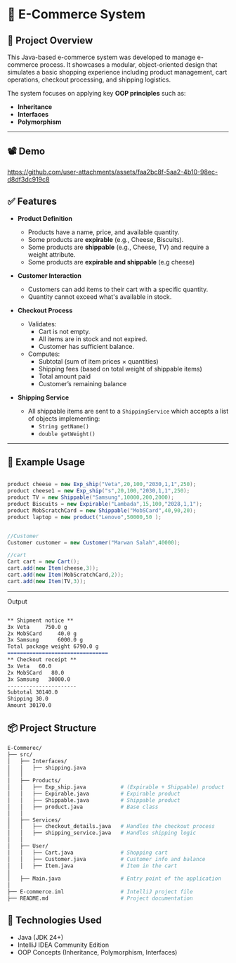 # 🛒 E-Commerce System

## 📌 Project Overview

This Java-based e-commerce system was developed to manage e-commerce process. It showcases a modular, object-oriented design that simulates a basic shopping experience including product management, cart operations, checkout processing, and shipping logistics.

The system focuses on applying key **OOP principles** such as:
- **Inheritance**
- **Interfaces**
- **Polymorphism**

---
## 📽️ Demo 

https://github.com/user-attachments/assets/faa2bc8f-5aa2-4b10-98ec-d8df3dc919c8



## ✅ Features

- **Product Definition**
  - Products have a name, price, and available quantity.
  - Some products are **expirable** (e.g., Cheese, Biscuits).
  - Some products are **shippable** (e.g., Cheese, TV) and require a weight attribute.
  - Some products are **expirable and shippable** (e.g cheese)

- **Customer Interaction**
  - Customers can add items to their cart with a specific quantity.
  - Quantity cannot exceed what's available in stock.

- **Checkout Process**
  - Validates:
    - Cart is not empty.
    - All items are in stock and not expired.
    - Customer has sufficient balance.
  - Computes:
    - Subtotal (sum of item prices × quantities)
    - Shipping fees (based on total weight of shippable items)
    - Total amount paid
    - Customer’s remaining balance

- **Shipping Service**
  - All shippable items are sent to a `ShippingService` which accepts a list of objects implementing:
    - `String getName()`
    - `double getWeight()`

---

## 🧪 Example Usage
```Java

product cheese = new Exp_ship("Veta",20,100,"2030,1,1",250);
product cheese1 = new Exp_ship("s",20,100,"2030,1,1",250);
product TV = new Shippable("Samsung",10000,200,2000);
product Biscuits = new Expirable("Lambada",15,100,"2028,1,1");
product MobScratchCard = new Shippable("MobSCard",40,90,20);
product laptop = new product("Lenovo",50000,50 );


//Customer
Customer customer = new Customer("Marwan Salah",40000);

//cart
Cart cart = new Cart();
cart.add(new Item(cheese,3));
cart.add(new Item(MobScratchCard,2));
cart.add(new Item(TV,3));

```
------------------------------------------------------------------------------------------
Output
```markdown

** Shipment notice **
3x Veta		750.0 g
2x MobSCard		40.0 g
3x Samsung		6000.0 g
Total package weight 6790.0 g 
================================
** Checkout receipt **
3x Veta   60.0
2x MobSCard   80.0
3x Samsung   30000.0
----------------------
Subtotal 30140.0
Shipping 30.0
Amount 30170.0

```

## 📦 Project Structure
```bash
E-Commerec/
├── src/
│   ├── Interfaces/
│   │   ├── shipping.java
│   │
│   ├── Products/
│   │   ├── Exp_ship.java           # (Expirable + Shippable) product
│   │   ├── Expirable.java          # Expirable product
│   │   ├── Shippable.java          # Shippable product
│   │   ├── product.java            # Base class
│   │
│   ├── Services/
│   │   ├── checkout_details.java   # Handles the checkout process
│   │   ├── shipping_service.java   # Handles shipping logic
│   │
│   ├── User/
│   │   ├── Cart.java               # Shopping cart
│   │   ├── Customer.java           # Customer info and balance
│   │   ├── Item.java               # Item in the cart
│
│   ├── Main.java                   # Entry point of the application
│
├── E-commerce.iml                  # IntelliJ project file
├── README.md                       # Project documentation

```

## 📌 Technologies Used

- Java (JDK 24+)
- IntelliJ IDEA Community Edition
- OOP Concepts (Inheritance, Polymorphism, Interfaces)
